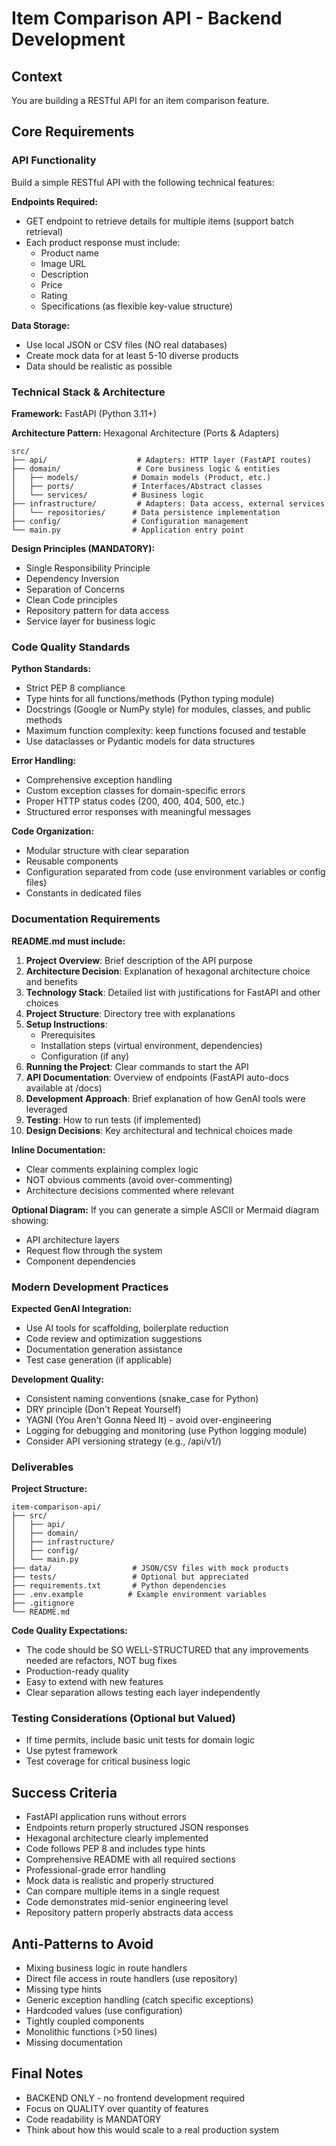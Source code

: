# Item Comparison API - Backend Development

## Context
You are building a RESTful API for an item comparison feature.

## Core Requirements

### API Functionality
Build a simple RESTful API with the following technical features:

**Endpoints Required:**
- GET endpoint to retrieve details for multiple items (support batch retrieval)
- Each product response must include:
  - Product name
  - Image URL
  - Description
  - Price
  - Rating
  - Specifications (as flexible key-value structure)

**Data Storage:**
- Use local JSON or CSV files (NO real databases)
- Create mock data for at least 5-10 diverse products
- Data should be realistic as possible

### Technical Stack & Architecture

**Framework:** FastAPI (Python 3.11+)

**Architecture Pattern:** Hexagonal Architecture (Ports & Adapters)
```
src/
├── api/                    # Adapters: HTTP layer (FastAPI routes)
├── domain/                 # Core business logic & entities
│   ├── models/            # Domain models (Product, etc.)
│   ├── ports/             # Interfaces/Abstract classes
│   └── services/          # Business logic
├── infrastructure/         # Adapters: Data access, external services
│   └── repositories/      # Data persistence implementation
├── config/                # Configuration management
└── main.py                # Application entry point
```

**Design Principles (MANDATORY):**
- Single Responsibility Principle
- Dependency Inversion
- Separation of Concerns
- Clean Code principles
- Repository pattern for data access
- Service layer for business logic

### Code Quality Standards

**Python Standards:**
- Strict PEP 8 compliance
- Type hints for all functions/methods (Python typing module)
- Docstrings (Google or NumPy style) for modules, classes, and public methods
- Maximum function complexity: keep functions focused and testable
- Use dataclasses or Pydantic models for data structures

**Error Handling:**
- Comprehensive exception handling
- Custom exception classes for domain-specific errors
- Proper HTTP status codes (200, 400, 404, 500, etc.)
- Structured error responses with meaningful messages

**Code Organization:**
- Modular structure with clear separation
- Reusable components
- Configuration separated from code (use environment variables or config files)
- Constants in dedicated files

### Documentation Requirements

**README.md must include:**
1. **Project Overview**: Brief description of the API purpose
2. **Architecture Decision**: Explanation of hexagonal architecture choice and benefits
3. **Technology Stack**: Detailed list with justifications for FastAPI and other choices
4. **Project Structure**: Directory tree with explanations
5. **Setup Instructions**: 
   - Prerequisites
   - Installation steps (virtual environment, dependencies)
   - Configuration (if any)
6. **Running the Project**: Clear commands to start the API
7. **API Documentation**: Overview of endpoints (FastAPI auto-docs available at /docs)
8. **Development Approach**: Brief explanation of how GenAI tools were leveraged
9. **Testing**: How to run tests (if implemented)
10. **Design Decisions**: Key architectural and technical choices made

**Inline Documentation:**
- Clear comments explaining complex logic
- NOT obvious comments (avoid over-commenting)
- Architecture decisions commented where relevant

**Optional Diagram:**
If you can generate a simple ASCII or Mermaid diagram showing:
- API architecture layers
- Request flow through the system
- Component dependencies

### Modern Development Practices

**Expected GenAI Integration:**
- Use AI tools for scaffolding, boilerplate reduction
- Code review and optimization suggestions
- Documentation generation assistance
- Test case generation (if applicable)

**Development Quality:**
- Consistent naming conventions (snake_case for Python)
- DRY principle (Don't Repeat Yourself)
- YAGNI (You Aren't Gonna Need It) - avoid over-engineering
- Logging for debugging and monitoring (use Python logging module)
- Consider API versioning strategy (e.g., /api/v1/)

### Deliverables

**Project Structure:**
```
item-comparison-api/
├── src/
│   ├── api/
│   ├── domain/
│   ├── infrastructure/
│   ├── config/
│   └── main.py
├── data/                  # JSON/CSV files with mock products
├── tests/                 # Optional but appreciated
├── requirements.txt       # Python dependencies
├── .env.example          # Example environment variables
├── .gitignore
└── README.md
```

**Code Quality Expectations:**
- The code should be SO WELL-STRUCTURED that any improvements needed are refactors, NOT bug fixes
- Production-ready quality
- Easy to extend with new features
- Clear separation allows testing each layer independently

### Testing Considerations (Optional but Valued)
- If time permits, include basic unit tests for domain logic
- Use pytest framework
- Test coverage for critical business logic

## Success Criteria

- FastAPI application runs without errors
- Endpoints return properly structured JSON responses
- Hexagonal architecture clearly implemented
- Code follows PEP 8 and includes type hints
- Comprehensive README with all required sections
- Professional-grade error handling
- Mock data is realistic and properly structured
- Can compare multiple items in a single request
- Code demonstrates mid-senior engineering level
- Repository pattern properly abstracts data access

## Anti-Patterns to Avoid
- Mixing business logic in route handlers
- Direct file access in route handlers (use repository)
- Missing type hints
- Generic exception handling (catch specific exceptions)
- Hardcoded values (use configuration)
- Tightly coupled components
- Monolithic functions (>50 lines)
- Missing documentation

## Final Notes
- BACKEND ONLY - no frontend development required
- Focus on QUALITY over quantity of features
- Code readability is MANDATORY
- Think about how this would scale to a real production system
